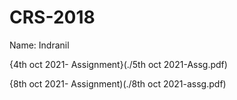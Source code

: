 # CRS-2018

Name: Indranil

{4th oct 2021- Assignment}(./5th oct 2021-Assg.pdf)

{8th oct 2021- Assignment)(./8th oct 2021-assg.pdf)
